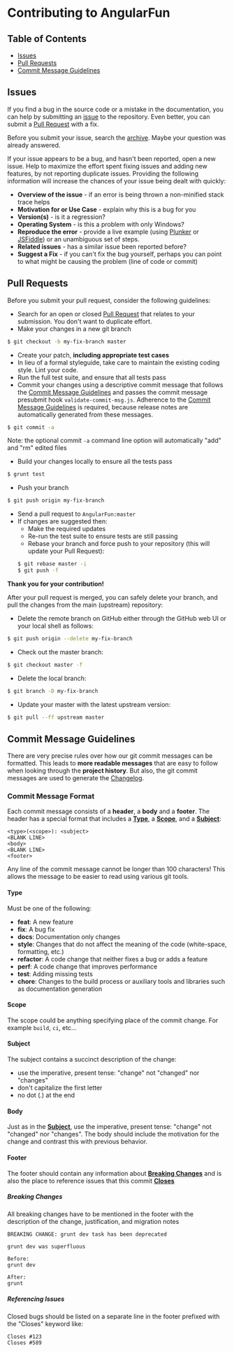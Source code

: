 # Contributing to AngularFun


## Table of Contents
* [Issues](#issues)
* [Pull Requests](#pull-requests)
* [Commit Message Guidelines](#commit-message-guidelines)


## Issues
If you find a bug in the source code or a mistake in the documentation, you can help by submitting an [issue](https://github.com/CaryLandholt/AngularFun/issues) to the repository.  Even better, you can submit a [Pull Request](#pull-requests) with a fix.

Before you submit your issue, search the [archive](https://github.com/CaryLandholt/AngularFun/issues).  Maybe your question was already answered.

If your issue appears to be a bug, and hasn't been reported, open a new issue.  Help to maximize the effort spent fixing issues and adding new features, by not reporting duplicate issues.  Providing the following information will increase the chances of your issue being dealt with quickly:

* **Overview of the issue**      - if an error is being thrown a non-minified stack trace helps
* **Motivation for or Use Case** - explain why this is a bug for you
* **Version(s)**                 - is it a regression?
* **Operating System**           - is this a problem with only Windows?
* **Reproduce the error**        - provide a live example (using [Plunker](http://plnkr.co/edit) or [JSFiddle](http://jsfiddle.net/)) or an unambiguous set of steps.
* **Related issues**             - has a similar issue been reported before?
* **Suggest a Fix**              - if you can't fix the bug yourself, perhaps you can point to what might be causing the problem (line of code or commit)


## Pull Requests
Before you submit your pull request, consider the following guidelines:

* Search for an open or closed [Pull Request](https://github.com/CaryLandholt/AngularFun/pulls) that relates to your submission.  You don't want to duplicate effort.
* Make your changes in a new git branch
```bash
$ git checkout -b my-fix-branch master
```
* Create your patch, **including appropriate test cases**
* In lieu of a formal styleguide, take care to maintain the existing coding style.  Lint your code.
* Run the full test suite, and ensure that all tests pass
* Commit your changes using a descriptive commit message that follows the [Commit Message Guidelines](#commit-message-guidelines) and passes the commit message presubmit hook `validate-commit-msg.js`.  Adherence to the [Commit Message Guidelines](#commit-message-guidelines) is required, because release notes are automatically generated from these messages.
```bash
$ git commit -a
```
  Note: the optional commit `-a` command line option will automatically "add" and "rm" edited files
* Build your changes locally to ensure all the tests pass
```bash
$ grunt test
```
* Push your branch
```bash
$ git push origin my-fix-branch
```
* Send a pull request to `AngularFun:master`
* If changes are suggested then:
	- Make the required updates
	- Re-run the test suite to ensure tests are still passing
	- Rebase your branch and force push to your repository (this will update your Pull Request):
	```bash
	$ git rebase master -i
	$ git push -f
	```

**Thank you for your contribution!**

After your pull request is merged, you can safely delete your branch, and pull the changes from the main (upstream) repository:

* Delete the remote branch on GitHub either through the GitHub web UI or your local shell as follows:
```bash
$ git push origin --delete my-fix-branch
```
* Check out the master branch:
```bash
$ git checkout master -f
```
* Delete the local branch:
```bash
$ git branch -D my-fix-branch
```
* Update your master with the latest upstream version:
```bash
$ git pull --ff upstream master
```


## Commit Message Guidelines
There are very precise rules over how our git commit messages can be formatted.  This leads to **more readable messages** that are easy to follow when looking through the **project history**.  But also, the git commit messages are used to generate the [Changelog](CHANGELOG.md).


### Commit Message Format
Each commit message consists of a **header**, a **body** and a **footer**.  The header has a special format that includes a **[Type](#type)**, a **[Scope](#scope)**, and a **[Subject](#subject)**:

```
<type>(<scope>): <subject>
<BLANK LINE>
<body>
<BLANK LINE>
<footer>
```

Any line of the commit message cannot be longer than 100 characters!  This allows the message to be easier to read using various git tools.

#### Type
Must be one of the following:

* **feat**:      A new feature
* **fix**:       A bug fix
* **docs**:      Documentation only changes
* **style**:     Changes that do not affect the meaning of the code (white-space, formatting, etc.)
* **refactor**:  A code change that neither fixes a bug or adds a feature
* **perf**:      A code change that improves performance
* **test**:      Adding missing tests
* **chore**:     Changes to the build process or auxiliary tools and libraries such as documentation generation

#### Scope
The scope could be anything specifying place of the commit change.  For example `build`, `ci`, etc...

#### Subject
The subject contains a succinct description of the change:

* use the imperative, present tense: "change" not "changed" nor "changes"
* don't capitalize the first letter
* no dot (.) at the end

#### Body
Just as in the **[Subject](#subject)**, use the imperative, present tense: "change" not "changed" nor "changes".  The body should include the motivation for the change and contrast this with previous behavior.

#### Footer
The footer should contain any information about **[Breaking Changes](#breaking-changes)** and is also the place to reference issues that this commit **[Closes](#referencing-issues)**

##### Breaking Changes
All breaking changes have to be mentioned in the footer with the description of the change, justification, and migration notes

```
BREAKING CHANGE: grunt dev task has been deprecated

grunt dev was superfluous

Before:
grunt dev

After:
grunt
```

##### Referencing Issues
Closed bugs should be listed on a separate line in the footer prefixed with the "Closes" keyword like:

```
Closes #123
Closes #589
```